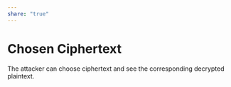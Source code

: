 ```yaml
---  
share: "true"  
---  
```

# Chosen Ciphertext  
The attacker can choose ciphertext and see the corresponding decrypted plaintext.